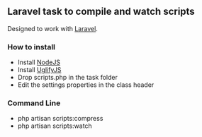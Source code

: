 ## Laravel task to compile and watch scripts

Designed to work with [Laravel](http://www.laravel.com).

### How to install 

- Install [NodeJS](http://nodejs.org)
- Install [UglifyJS](https://github.com/mishoo/UglifyJS)
- Drop scripts.php in the task folder
- Edit the settings properties in the class header

### Command Line
- php artisan scripts:compress
- php artisan scripts:watch